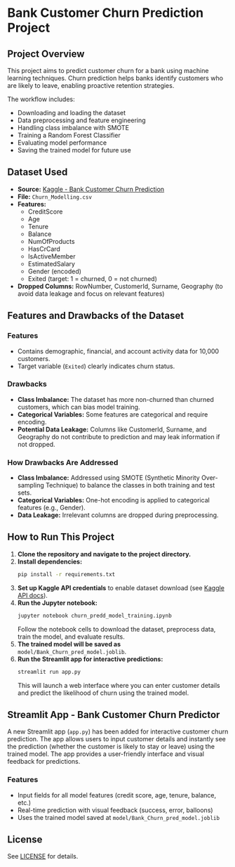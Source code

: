 # Bank Customer Churn Prediction Project

## Project Overview
This project aims to predict customer churn for a bank using machine learning techniques. Churn prediction helps banks identify customers who are likely to leave, enabling proactive retention strategies.

The workflow includes:
- Downloading and loading the dataset
- Data preprocessing and feature engineering
- Handling class imbalance with SMOTE
- Training a Random Forest Classifier
- Evaluating model performance
- Saving the trained model for future use

## Dataset Used
- **Source:** [Kaggle - Bank Customer Churn Prediction](https://www.kaggle.com/datasets/shantanudhakadd/bank-customer-churn-prediction)
- **File:** `Churn_Modelling.csv`
- **Features:**
  - CreditScore
  - Age
  - Tenure
  - Balance
  - NumOfProducts
  - HasCrCard
  - IsActiveMember
  - EstimatedSalary
  - Gender (encoded)
  - Exited (target: 1 = churned, 0 = not churned)
- **Dropped Columns:** RowNumber, CustomerId, Surname, Geography (to avoid data leakage and focus on relevant features)

## Features and Drawbacks of the Dataset
### Features
- Contains demographic, financial, and account activity data for 10,000 customers.
- Target variable (`Exited`) clearly indicates churn status.

### Drawbacks
- **Class Imbalance:** The dataset has more non-churned than churned customers, which can bias model training.
- **Categorical Variables:** Some features are categorical and require encoding.
- **Potential Data Leakage:** Columns like CustomerId, Surname, and Geography do not contribute to prediction and may leak information if not dropped.

### How Drawbacks Are Addressed
- **Class Imbalance:** Addressed using SMOTE (Synthetic Minority Over-sampling Technique) to balance the classes in both training and test sets.
- **Categorical Variables:** One-hot encoding is applied to categorical features (e.g., Gender).
- **Data Leakage:** Irrelevant columns are dropped during preprocessing.

## How to Run This Project
1. **Clone the repository and navigate to the project directory.**
2. **Install dependencies:**
   ```bash
   pip install -r requirements.txt
   ```
3. **Set up Kaggle API credentials** to enable dataset download (see [Kaggle API docs](https://www.kaggle.com/docs/api)).
4. **Run the Jupyter notebook:**
   ```bash
   jupyter notebook churn_predd_model_training.ipynb
   ```
   Follow the notebook cells to download the dataset, preprocess data, train the model, and evaluate results.
5. **The trained model will be saved as** `model/Bank_Churn_pred_model.joblib`.
6. **Run the Streamlit app for interactive predictions:**
   ```bash
   streamlit run app.py
   ```
   This will launch a web interface where you can enter customer details and predict the likelihood of churn using the trained model.

## Streamlit App - Bank Customer Churn Predictor
A new Streamlit app (`app.py`) has been added for interactive customer churn prediction. The app allows users to input customer details and instantly see the prediction (whether the customer is likely to stay or leave) using the trained model. The app provides a user-friendly interface and visual feedback for predictions.

### Features
- Input fields for all model features (credit score, age, tenure, balance, etc.)
- Real-time prediction with visual feedback (success, error, balloons)
- Uses the trained model saved at `model/Bank_Churn_pred_model.joblib`

## License
See [LICENSE](LICENSE) for details.
